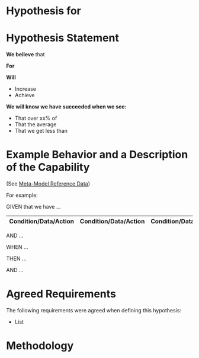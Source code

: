 # Hypothesis for 

# Hypothesis Statement

**We believe** that 

**For** 

**Will**
* Increase 
* Achieve 

**We will know we have succeeded when we see:**
* That over xx% of 
* That the average 
* That we get less than 

# Example Behavior and a Description of the Capability

(See [Meta-Model Reference Data](../models/reference-data/meta-models)) 

    
   For example:
   
   GIVEN that we have ...
   
   | Condition/Data/Action | Condition/Data/Action  | Condition/Data/Action |
   | -------- | --------------  | -------------- |
   
   
   AND ...
   
   WHEN ...
   
   THEN ...
   
   AND ...


# Agreed Requirements

The following requirements were agreed when defining this hypothesis:

* List

# Methodology

